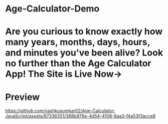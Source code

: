 # Age-Calculator-Demo

# Are you curious to know exactly how many years, months, days, hours, and minutes you've been alive? Look no further than the Age Calculator App! The Site is Live Now->

# Preview

https://github.com/yashkusumkar02/Age-Calculator-JavaScript/assets/87336351/368b976e-4d54-4108-8aa3-f4a53f3acce8

